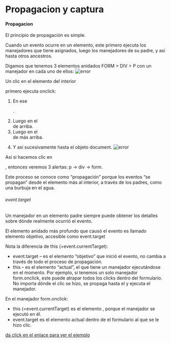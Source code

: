 # Propagacion y captura
#### Propagacion

El principio de propagación es simple.

Cuando un evento ocurre en un elemento, este primero ejecuta los manejadores que tiene asignados, luego los manejadores de su padre, y así hasta otros ancestros.

Digamos que tenemos 3 elementos anidados FORM > DIV > P con un manejador en cada uno de ellos:
![error](.imagenes/1.png)

Un clic en el elemento del interior <p> primero ejecuta onclick:

1. En ese <p>.
2. Luego en el <div> de arriba.
3. Luego en el <form> de más arriba.
4. Y así sucesivamente hasta el objeto document.
![error](.imagenes/2.png)

Así si hacemos clic en <p>, entonces veremos 3 alertas: p → div → form.

Este proceso se conoce como “propagación” porque los eventos “se propagan” desde el elemento más al interior, a través de los padres, como una burbuja en el agua.


###### event.target

Un manejador en un elemento padre siempre puede obtener los detalles sobre dónde realmente ocurrió el evento.

El elemento anidado más profundo que causó el evento es llamado elemento objetivo, accesible como event.target

Nota la diferencia de this (=event.currentTarget):

- event.target – es el elemento “objetivo” que inició el evento, no cambia a través de todo el proceso de propagación.
- this – es el elemento “actual”, el que tiene un manejador ejecutándose en el momento.
Por ejemplo, si tenemos un solo manejador form.onclick, este puede atrapar todos los clicks dentro del formulario. No importa dónde el clic se hizo, se propaga hasta el <form> y ejecuta el manejador.

En el manejador form.onclick:

- this (=event.currentTarget) es el elemento <form>, porque el manejador se ejecutó en él.
- event.target es el elemento actual dentro de el formulario al que se le hizo clic.


[da click en el enlace para ver el ejemplo](http://www.limni.net)